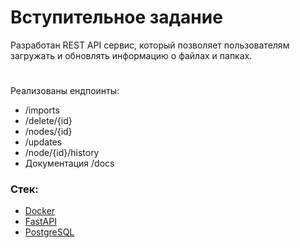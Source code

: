 # Вступительное задание
Разработан REST API сервис, который позволяет пользователям загружать и обновлять информацию о файлах и папках.
#
Реализованы ендпоинты:
- /imports
- /delete/{id}
- /nodes/{id}
- /updates
- /node/{id}/history
- Документация /docs

### Стек:
- [Docker](https://www.docker.com/)
- [FastAPI](https://fastapi.tiangolo.com/)
- [PostgreSQL](https://www.postgresql.org/)
